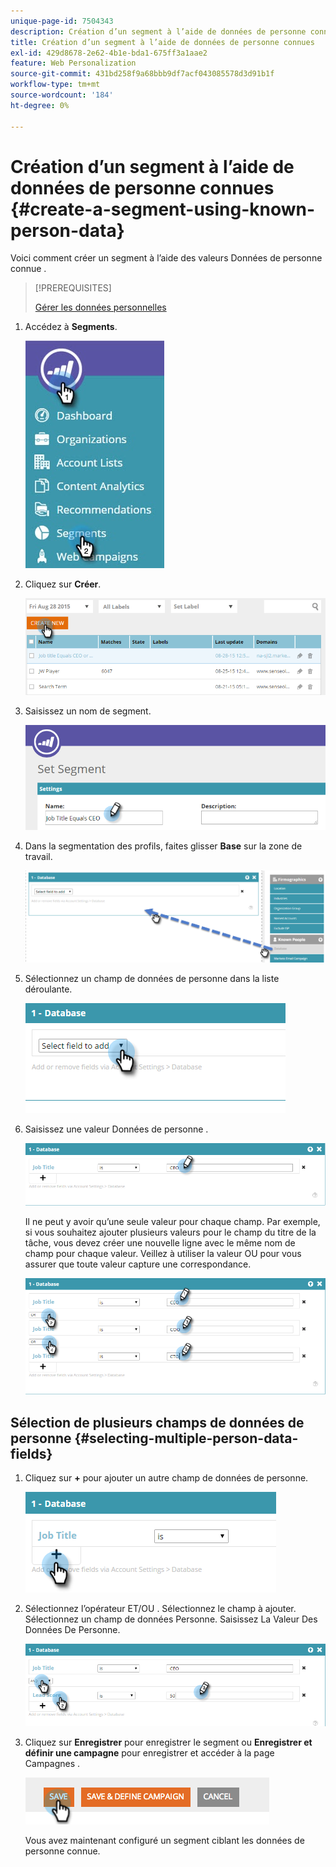 ```yaml
---
unique-page-id: 7504343
description: Création d’un segment à l’aide de données de personne connue - Documents Marketo - Documentation du produit
title: Création d’un segment à l’aide de données de personne connues
exl-id: 429d8678-2e62-4b1e-bda1-675ff3a1aae2
feature: Web Personalization
source-git-commit: 431bd258f9a68bbb9df7acf043085578d3d91b1f
workflow-type: tm+mt
source-wordcount: '184'
ht-degree: 0%

---
```


# Création d’un segment à l’aide de données de personne connues {#create-a-segment-using-known-person-data}

Voici comment créer un segment à l’aide des valeurs Données de personne connue .

>[!PREREQUISITES]
>
>[Gérer les données personnelles](/help/marketo/product-docs/web-personalization/using-web-segments/manage-person-data.md)

1. Accédez à **Segments**.

   ![](assets/new-dropdown-segments-hand-2.jpg)

1. Cliquez sur **Créer**.

   ![](assets/image2015-8-28-13-3a19-3a59.png)

1. Saisissez un nom de segment.

   ![](assets/image2015-8-28-13-3a2-3a59.png)

1. Dans la segmentation des profils, faites glisser **Base** sur la zone de travail.

   ![](assets/four-1.png)

1. Sélectionnez un champ de données de personne dans la liste déroulante.

   ![](assets/five-1.png)

1. Saisissez une valeur Données de personne .

   ![](assets/six.png)

   Il ne peut y avoir qu’une seule valeur pour chaque champ. Par exemple, si vous souhaitez ajouter plusieurs valeurs pour le champ du titre de la tâche, vous devez créer une nouvelle ligne avec le même nom de champ pour chaque valeur. Veillez à utiliser la valeur OU pour vous assurer que toute valeur capture une correspondance.

   ![](assets/seven-1.png)

## Sélection de plusieurs champs de données de personne {#selecting-multiple-person-data-fields}

1. Cliquez sur **+** pour ajouter un autre champ de données de personne.

   ![](assets/eight.png)

1. Sélectionnez l’opérateur ET/OU . Sélectionnez le champ à ajouter. Sélectionnez un champ de données Personne. Saisissez La Valeur Des Données De Personne.

   ![](assets/nine.png)

1. Cliquez sur **Enregistrer** pour enregistrer le segment ou **Enregistrer et définir une campagne** pour enregistrer et accéder à la page Campagnes .

   ![](assets/image2014-11-19-19-3a48-3a20-1.png)

   Vous avez maintenant configuré un segment ciblant les données de personne connue.
